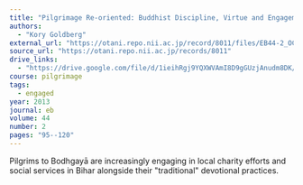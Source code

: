 ```yaml
---
title: "Pilgrimage Re-oriented: Buddhist Discipline, Virtue and Engagement in Bodhgayā"
authors:
  - "Kory Goldberg"
external_url: "https://otani.repo.nii.ac.jp/record/8011/files/EB44-2_OCR_MASK_07.pdf"
source_url: "https://otani.repo.nii.ac.jp/records/8011"
drive_links:
  - "https://drive.google.com/file/d/1ieihRgj9YQXWVAmI8D9gGUzjAnudm8DK/view?usp=drivesdk"
course: pilgrimage
tags:
  - engaged
year: 2013
journal: eb
volume: 44
number: 2
pages: "95--120"
---
```


Pilgrims to Bodhgayā are increasingly engaging in local charity efforts and social services in Bihar alongside their "traditional" devotional practices.

